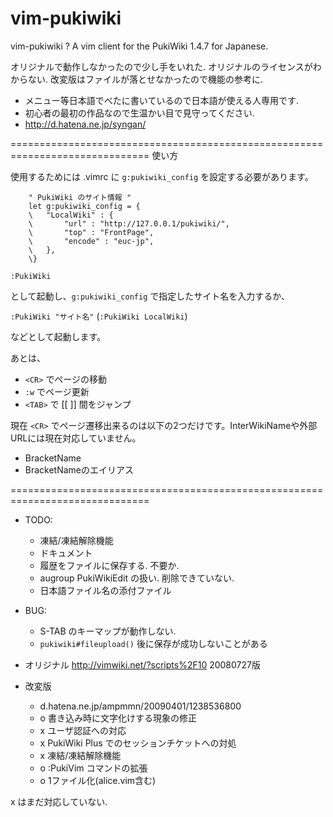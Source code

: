 vim-pukiwiki
============

vim-pukiwiki ? A vim client for the PukiWiki 1.4.7 for Japanese.

オリジナルで動作しなかったので少し手をいれた.
オリジナルのライセンスがわからない.
改変版はファイルが落とせなかったので機能の参考に.

- メニュー等日本語でべたに書いているので日本語が使える人専用です.
- 初心者の最初の作品なので生温かい目で見守ってください.
- http://d.hatena.ne.jp/syngan/

==============================================================================
使い方

使用するためには .vimrc に `g:pukiwiki_config` を設定する必要があります。

```vim
	" PukiWiki のサイト情報 "
	let g:pukiwiki_config = {
	\	"LocalWiki" : {
	\		"url" : "http://127.0.0.1/pukiwiki/",
	\		"top" : "FrontPage",
	\		"encode" : "euc-jp",
	\	},
	\}
```

`:PukiWiki`

として起動し、`g:pukiwiki_config` で指定したサイト名を入力するか、

`:PukiWiki "サイト名"`
(`:PukiWiki LocalWiki`)

などとして起動します。

あとは、
- `<CR>` でページの移動
- `:w` でページ更新
- `<TAB>` で [[ ]] 間をジャンプ

現在 `<CR>` でページ遷移出来るのは以下の2つだけです。InterWikiNameや外部URLには現在対応していません。
- BracketName
- BracketNameのエイリアス


==============================================================================

* TODO:
  - 凍結/凍結解除機能
  - ドキュメント
  - 履歴をファイルに保存する. 不要か.
  - augroup PukiWikiEdit の扱い. 削除できていない.
  - 日本語ファイル名の添付ファイル

* BUG:
  - S-TAB のキーマップが動作しない.
  - `pukiwiki#fileupload()` 後に保存が成功しないことがある

* オリジナル
  http://vimwiki.net/?scripts%2F10
  20080727版

* 改変版
  - d.hatena.ne.jp/ampmmn/20090401/1238536800
  - o 書き込み時に文字化けする現象の修正
  - x ユーザ認証への対応
  - x PukiWiki Plus でのセッションチケットへの対処
  - x 凍結/凍結解除機能
  - o :PukiVim コマンドの拡張
  - o 1ファイル化(alice.vim含む)

x はまだ対応していない.


